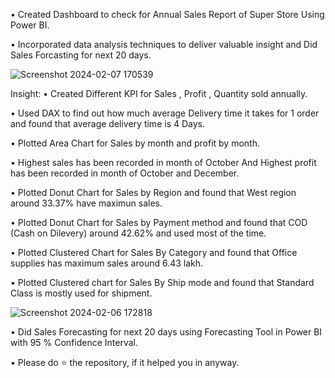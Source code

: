 • Created Dashboard to check for Annual Sales Report of Super Store Using Power BI.

• Incorporated data analysis techniques to deliver valuable insight and Did Sales Forcasting for next 20 days.

![Screenshot 2024-02-07 170539](https://github.com/NikhilPaliwal11/Annual-Sales-Report-Dashboard/assets/61961464/eef35211-cb86-415c-b6ea-9c0ffcb65b5b)

Insight:
• Created Different KPI for Sales , Profit , Quantity sold annually.

• Used DAX to find out how much average Delivery time it takes for 1 order and found that average delivery time is 4 Days.

• Plotted Area Chart for Sales by month and profit by month.

• Highest sales has been recorded in month of October And Highest profit has been recorded in month of October and December.

• Plotted Donut Chart for Sales by Region and found that West region around 33.37%  have maximun sales.

• Plotted Donut Chart for Sales by Payment method and found that COD (Cash on Dilevery) around 42.62%  and used most of the time. 

• Plotted Clustered Chart for Sales By Category and found that Office supplies has maximum sales around 6.43 lakh.

• Plotted Clustered chart for Sales By Ship mode and found that Standard Class is mostly used for shipment.

![Screenshot 2024-02-06 172818](https://github.com/NikhilPaliwal11/Annual-Sales-Report-Dashboard/assets/61961464/f774ccb2-5bc6-4931-abf4-6a91a982524e)

• Did Sales Forecasting for next 20 days using Forecasting  Tool in Power BI with 95 % Confidence Interval.

• Please do ⭐ the repository, if it helped you in anyway.
